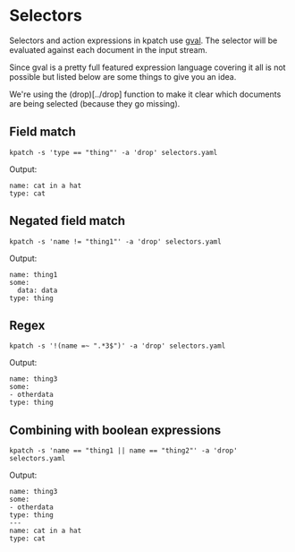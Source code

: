 # Selectors

Selectors and action expressions in kpatch use [gval](https://github.com/PaesslerAG/gval).
The selector will be evaluated against each document in the input stream.

Since gval is a pretty full featured expression language covering it all is not possible but listed below are some things to give you an idea.

We're using the (drop)[../drop] function to make it clear which documents are being selected (because they go missing).

## Field match
```
kpatch -s 'type == "thing"' -a 'drop' selectors.yaml
```
Output:
```
name: cat in a hat
type: cat
```

## Negated field match
```
kpatch -s 'name != "thing1"' -a 'drop' selectors.yaml
```
Output:
```
name: thing1
some:
  data: data
type: thing
```

## Regex
```
kpatch -s '!(name =~ ".*3$")' -a 'drop' selectors.yaml
```
Output:
```
name: thing3
some:
- otherdata
type: thing
```

## Combining with boolean expressions
```
kpatch -s 'name == "thing1 || name == "thing2"' -a 'drop' selectors.yaml
```
Output:
```
name: thing3
some:
- otherdata
type: thing
---
name: cat in a hat
type: cat
```
